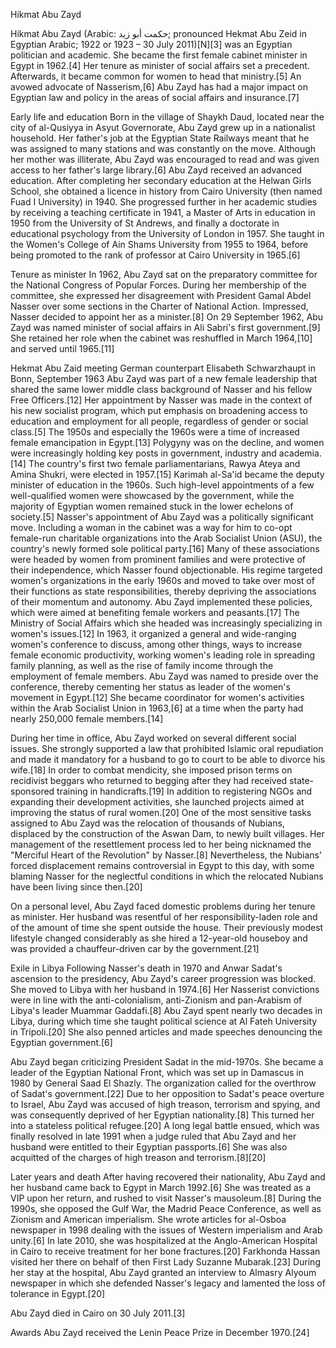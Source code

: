 Hikmat Abu Zayd

Hikmat Abu Zayd (Arabic: حكمت أبو زيد; pronounced Hekmat Abu Zeid in Egyptian Arabic; 1922 or 1923 – 30 July 2011)[N][3] was an Egyptian politician and academic. She became the first female cabinet minister in Egypt in 1962.[4] Her tenure as minister of social affairs set a precedent. Afterwards, it became common for women to head that ministry.[5] An avowed advocate of Nasserism,[6] Abu Zayd has had a major impact on Egyptian law and policy in the areas of social affairs and insurance.[7]

Early life and education
Born in the village of Shaykh Daud, located near the city of al-Qusiyya in Asyut Governorate, Abu Zayd grew up in a nationalist household. Her father's job at the Egyptian State Railways meant that he was assigned to many stations and was constantly on the move. Although her mother was illiterate, Abu Zayd was encouraged to read and was given access to her father's large library.[6] Abu Zayd received an advanced education. After completing her secondary education at the Helwan Girls School, she obtained a licence in history from Cairo University (then named Fuad I University) in 1940. She progressed further in her academic studies by receiving a teaching certificate in 1941, a Master of Arts in education in 1950 from the University of St Andrews, and finally a doctorate in educational psychology from the University of London in 1957. She taught in the Women's College of Ain Shams University from 1955 to 1964, before being promoted to the rank of professor at Cairo University in 1965.[6]

Tenure as minister
In 1962, Abu Zayd sat on the preparatory committee for the National Congress of Popular Forces. During her membership of the committee, she expressed her disagreement with President Gamal Abdel Nasser over some sections in the Charter of National Action. Impressed, Nasser decided to appoint her as a minister.[8] On 29 September 1962, Abu Zayd was named minister of social affairs in Ali Sabri's first government.[9] She retained her role when the cabinet was reshuffled in March 1964,[10] and served until 1965.[11]

Hekmat Abu Zaid meeting German counterpart Elisabeth Schwarzhaupt in Bonn, September 1963
Abu Zayd was part of a new female leadership that shared the same lower middle class background of Nasser and his fellow Free Officers.[12] Her appointment by Nasser was made in the context of his new socialist program, which put emphasis on broadening access to education and employment for all people, regardless of gender or social class.[5] The 1950s and especially the 1960s were a time of increased female emancipation in Egypt.[13] Polygyny was on the decline, and women were increasingly holding key posts in government, industry and academia.[14] The country's first two female parliamentarians, Rawya Ateya and Amina Shukri, were elected in 1957.[15] Karimah al-Sa'id became the deputy minister of education in the 1960s. Such high-level appointments of a few well-qualified women were showcased by the government, while the majority of Egyptian women remained stuck in the lower echelons of society.[5] Nasser's appointment of Abu Zayd was a politically significant move. Including a woman in the cabinet was a way for him to co-opt female-run charitable organizations into the Arab Socialist Union (ASU), the country's newly formed sole political party.[16] Many of these associations were headed by women from prominent families and were protective of their independence, which Nasser found objectionable. His regime targeted women's organizations in the early 1960s and moved to take over most of their functions as state responsibilities, thereby depriving the associations of their momentum and autonomy. Abu Zayd implemented these policies, which were aimed at benefiting female workers and peasants.[17] The Ministry of Social Affairs which she headed was increasingly specializing in women's issues.[12] In 1963, it organized a general and wide-ranging women's conference to discuss, among other things, ways to increase female economic productivity, working women's leading role in spreading family planning, as well as the rise of family income through the employment of female members. Abu Zayd was named to preside over the conference, thereby cementing her status as leader of the women's movement in Egypt.[12] She became coordinator for women's activities within the Arab Socialist Union in 1963,[6] at a time when the party had nearly 250,000 female members.[14]

During her time in office, Abu Zayd worked on several different social issues. She strongly supported a law that prohibited Islamic oral repudiation and made it mandatory for a husband to go to court to be able to divorce his wife.[18] In order to combat mendicity, she imposed prison terms on recidivist beggars who returned to begging after they had received state-sponsored training in handicrafts.[19] In addition to registering NGOs and expanding their development activities, she launched projects aimed at improving the status of rural women.[20] One of the most sensitive tasks assigned to Abu Zayd was the relocation of thousands of Nubians, displaced by the construction of the Aswan Dam, to newly built villages. Her management of the resettlement process led to her being nicknamed the "Merciful Heart of the Revolution" by Nasser.[8] Nevertheless, the Nubians' forced displacement remains controversial in Egypt to this day, with some blaming Nasser for the neglectful conditions in which the relocated Nubians have been living since then.[20]

On a personal level, Abu Zayd faced domestic problems during her tenure as minister. Her husband was resentful of her responsibility-laden role and of the amount of time she spent outside the house. Their previously modest lifestyle changed considerably as she hired a 12-year-old houseboy and was provided a chauffeur-driven car by the government.[21]

Exile in Libya
Following Nasser's death in 1970 and Anwar Sadat's ascension to the presidency, Abu Zayd's career progression was blocked. She moved to Libya with her husband in 1974.[6] Her Nasserist convictions were in line with the anti-colonialism, anti-Zionism and pan-Arabism of Libya's leader Muammar Gaddafi.[8] Abu Zayd spent nearly two decades in Libya, during which time she taught political science at Al Fateh University in Tripoli.[20] She also penned articles and made speeches denouncing the Egyptian government.[6]

Abu Zayd began criticizing President Sadat in the mid-1970s. She became a leader of the Egyptian National Front, which was set up in Damascus in 1980 by General Saad El Shazly. The organization called for the overthrow of Sadat's government.[22] Due to her opposition to Sadat's peace overture to Israel, Abu Zayd was accused of high treason, terrorism and spying, and was consequently deprived of her Egyptian nationality.[8] This turned her into a stateless political refugee.[20] A long legal battle ensued, which was finally resolved in late 1991 when a judge ruled that Abu Zayd and her husband were entitled to their Egyptian passports.[6] She was also acquitted of the charges of high treason and terrorism.[8][20]

Later years and death
After having recovered their nationality, Abu Zayd and her husband came back to Egypt in March 1992.[6] She was treated as a VIP upon her return, and rushed to visit Nasser's mausoleum.[8] During the 1990s, she opposed the Gulf War, the Madrid Peace Conference, as well as Zionism and American imperialism. She wrote articles for al-Osboa newspaper in 1998 dealing with the issues of Western imperialism and Arab unity.[6] In late 2010, she was hospitalized at the Anglo-American Hospital in Cairo to receive treatment for her bone fractures.[20] Farkhonda Hassan visited her there on behalf of then First Lady Suzanne Mubarak.[23] During her stay at the hospital, Abu Zayd granted an interview to Almasry Alyoum newspaper in which she defended Nasser's legacy and lamented the loss of tolerance in Egypt.[20]

Abu Zayd died in Cairo on 30 July 2011.[3]

Awards
Abu Zayd received the Lenin Peace Prize in December 1970.[24]
